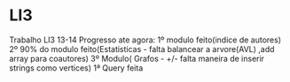 LI3
===

Trabalho LI3 13-14
Progresso ate agora:
1º modulo feito(indice de autores)
2º 90% do modulo feito(Estatisticas - falta balancear a arvore(AVL) ,add array para coautores)
3º Modulo( Grafos - +/- falta maneira de inserir strings como vertices)
1ª Query feita
